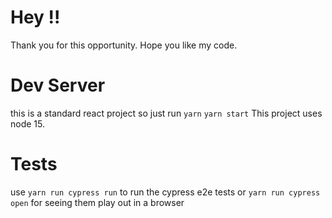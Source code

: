 # Hey !!

Thank you for this opportunity. Hope you like my code.

# Dev Server

this is a standard react project so just run
`yarn`
`yarn start`
This project uses node 15.

# Tests

use `yarn run cypress run` to run the cypress e2e tests or `yarn run cypress open` for seeing them play out in a browser
